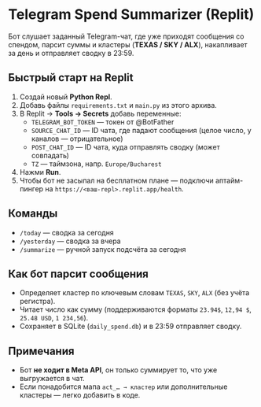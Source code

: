 # Telegram Spend Summarizer (Replit)

Бот слушает заданный Telegram-чат, где уже приходят сообщения со спендом, парсит суммы и кластеры (**TEXAS / SKY / ALX**), накапливает за день и отправляет сводку в 23:59.

## Быстрый старт на Replit
1. Создай новый **Python Repl**.
2. Добавь файлы `requirements.txt` и `main.py` из этого архива.
3. В Replit → **Tools → Secrets** добавь переменные:
   - `TELEGRAM_BOT_TOKEN` — токен от @BotFather
   - `SOURCE_CHAT_ID` — ID чата, где падают сообщения (целое число, у каналов — отрицательное)
   - `POST_CHAT_ID` — ID чата, куда отправлять сводку (может совпадать)
   - `TZ` — таймзона, напр. `Europe/Bucharest`
4. Нажми **Run**.
5. Чтобы бот не засыпал на бесплатном плане — подключи аптайм-пингер на `https://<ваш-repl>.replit.app/health`.

## Команды
- `/today` — сводка за сегодня
- `/yesterday` — сводка за вчера
- `/summarize` — ручной запуск подсчёта за сегодня

## Как бот парсит сообщения
- Определяет кластер по ключевым словам `TEXAS`, `SKY`, `ALX` (без учёта регистра).
- Читает число как сумму (поддерживаются форматы `23.94$`, `12,94 $`, `25.48 USD`, `1 234,56`).
- Сохраняет в SQLite (`daily_spend.db`) и в 23:59 отправляет сводку.

## Примечания
- Бот **не ходит в Meta API**, он только суммирует то, что уже выгружается в чат.
- Если понадобится мапа `act_… → кластер` или дополнительные кластеры — легко добавить в коде.
